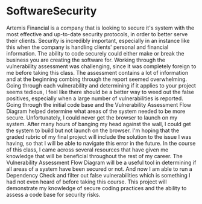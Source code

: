 # SoftwareSecurity

Artemis Financial is a company that is looking to secure it's system with the most effective and up-to-date security protocols, in order to better serve their clients. Security is incredibly important, especially in an instance like this when the company is handling clients' personal and financial information. The ability to code securely could either make or break the business you are creating the software for.
Working through the vulnerability assessment was challenging, since it was completely foreign to me before taking this class. The assessment contains a lot of information and at the beginning combing through the report seemed overwhelming. Going through each vulnerability and determining if it applies to your project seems tedious, I feel like there should be a better way to weed out the false positives, especially when a large number of vulnerabilities is reported. 
Going through the initial code base and the Vulnerability Assessment Flow Diagram helped determine what areas of the system needed to be more secure.
Unfortunately, I could never get the browser to launch on my system. After many hours of banging my head against the wall, I could get the system to build but not launch on the browser. I'm hoping that the graded rubric of my final project will include the solution to the issue I was having, so that I will be able to navigate this error in the future.
In the course of this class, I came across several resources that have given me knowledge that will be beneficial throughout the rest of my career. The Vulnerability Assessment Flow Diagram will be a useful tool in determining if all areas of a system have been secured or not. And now I am able to run a Dependency Check and filter out false vulnerabilities which is something I had not even heard of before taking this course.
This project will demonstrate my knowledge of secure coding practices and the ability to assess a code base for security risks.
